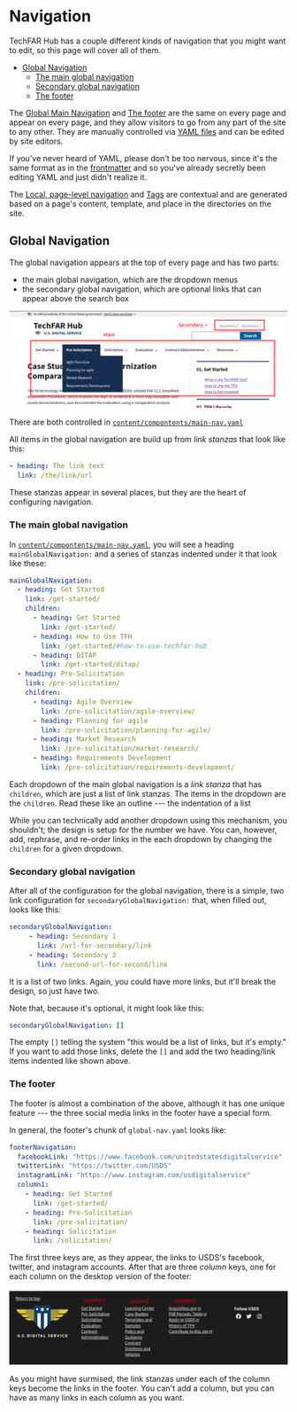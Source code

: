 # Navigation<!-- omit in toc -->

TechFAR Hub has a couple different kinds of navigation that you might want to edit, so this page will cover all of them.

- [Global Navigation](#global-navigation)
  - [The main global navigation](#the-main-global-navigation)
  - [Secondary global navigation](#secondary-global-navigation)
  - [The footer](#the-footer)

The [Global Main Navigation](#global-main-navigation) and [The footer](#the-footer) are the same on every page and appear on every page, and they allow visitors to go from any part of the site to any other. They are manually controlled via [YAML files](https://learnxinyminutes.com/docs/yaml/) and can be edited by site editors.

If you've never heard of YAML, please don't be too nervous, since it's the same format as in the [frontmatter](frontmatter.md) and so you've already secretly been editing YAML and just didn't realize it.

The [Local, page-level navigation](#local-page-level-navigation) and [Tags](#tags) are contextual and are generated based on a page's content, template, and place in the directories on the site.

## Global Navigation

The global navigation appears at the top of every page and has two parts:

- the main global navigation, which are the dropdown menus
- the secondary global navigation, which are optional links that can appear above the search box

![The global main and secondary navigation](images/global-nav.png)

There are both controlled in [`content/compontents/main-nav.yaml`](https://github.com/usds/techfar-hub-website-v3/blob/main/tech-far-hub/content/components/global-nav.yaml)


All items in the global navigation are build up from _link stanzas_ that look like this:

```yaml
- heading: The link text
  link: /the/link/url
```

These stanzas appear in several places, but they are the heart of configuring navigation.


### The main global navigation

In [`content/compontents/main-nav.yaml`](https://github.com/usds/techfar-hub-website-v3/blob/main/tech-far-hub/content/components/main-nav.yaml), you will see a heading `mainGlobalNavigation:` and a series of stanzas indented under it that look like these:

```yaml
mainGlobalNavigation:
  - heading: Get Started
    link: /get-started/
    children:
      - heading: Get Started
        link: /get-started/
      - heading: How to Use TFH
        link: /get-started/#how-to-use-techfar-hub
      - heading: DITAP
        link: /get-started/ditap/
  - heading: Pre-Solicitation
    link: /pre-solicitation/
    children:
      - heading: Agile Overview
        link: /pre-solicitation/agile-overview/
      - heading: Planning for agile
        link: /pre-solicitation/planning-for-agile/
      - heading: Market Research
        link: /pre-solicitation/market-research/
      - heading: Requirements Development 
        link: /pre-solicitation/requirements-development/
```

Each dropdown of the main global navigation is a _link stanza_ that has `children`, which are just a list of link stanzas. The items in the dropdown are the `children`. Read these like an outline --- the indentation of a list 

While you can technically add another dropdown using this mechanism, you shouldn't; the design is setup for the number we have. You can, however, add, rephrase, and re-order links in the each dropdown by changing the `children` for a given dropdown.

### Secondary global navigation

After all of the configuration for the global navigation, there is a simple, two link configuration for `secondaryGlobalNavigation:` that, when filled out, looks like this:

```yaml
secondaryGlobalNavigation:  
     - heading: Secondary 1
       link: /url-for-secondary/link
     - heading: Secondary 2
       link: /second-url-for-second/link
```

It is a list of two links. Again, you could have more links, but it'll break the design, so just have two.

Note that, because it's optional, it might look like this:

```yaml
secondaryGlobalNavigation: []
```

The empty `[]` telling the system "this would be a list of links, but it's empty." If you want to add those links, delete the `[]` and add the two heading/link items indented like shown above.

### The footer

The footer is almost a combination of the above, although it has one unique feature --- the three social media links in the footer have a special form. 

In general, the footer's chunk of `global-nav.yaml` looks like:

```yaml
footerNavigation:
  facebookLink: "https://www.facebook.com/unitedstatesdigitalservice" 
  twitterLink: "https://twitter.com/USDS" 
  instagramLink: "https://www.instagram.com/usdigitalservice" 
  column1: 
    - heading: Get Started
      link: /get-started/
    - heading: Pre-Solicitation
      link: /pre-solicitation/
    - heading: Solicitation
      link: /solicitation/
```

The first three keys are, as they appear, the links to USDS's facebook, twitter, and instagram accounts. After that are three _column_ keys, one for each column on the desktop version of the footer:

![The footer navigation](images/footer-nav.png)

As you might have surmised, the link stanzas under each of the column keys become the links in the footer. You can't add a column, but you can have as many links in each column as you want.

